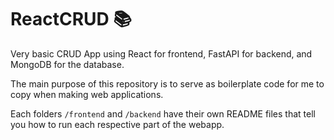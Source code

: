 # ReactCRUD 📚
Very basic CRUD App using React for frontend, FastAPI for backend, and MongoDB for the database.

The main purpose of this repository is to serve as boilerplate code for me to copy when making web applications.

Each folders `/frontend` and `/backend` have their own README files that tell you how to run each respective part of the webapp.
